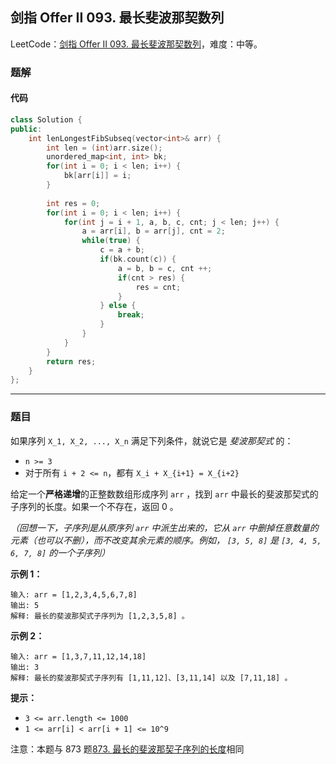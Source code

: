 ## 剑指 Offer II 093. 最长斐波那契数列

LeetCode：[剑指 Offer II 093. 最长斐波那契数列](https://leetcode.cn/problems/Q91FMA/)，难度：中等。

### 题解

#### 代码

```c++
class Solution {
public:
    int lenLongestFibSubseq(vector<int>& arr) {
        int len = (int)arr.size();
        unordered_map<int, int> bk;
        for(int i = 0; i < len; i++) {
            bk[arr[i]] = i;
        }
        
        int res = 0;
        for(int i = 0; i < len; i++) {
            for(int j = i + 1, a, b, c, cnt; j < len; j++) {
                a = arr[i], b = arr[j], cnt = 2;
                while(true) {
                    c = a + b;
                    if(bk.count(c)) {
                        a = b, b = c, cnt ++;
                        if(cnt > res) {
                            res = cnt;
                        }
                    } else {
                        break;
                    }
                }
            }
        }
        return res;
    }
};
```



---



### 题目

如果序列 `X_1, X_2, ..., X_n` 满足下列条件，就说它是 *斐波那契式* 的：

- `n >= 3`
- 对于所有 `i + 2 <= n`，都有 `X_i + X_{i+1} = X_{i+2}`

给定一个**严格递增**的正整数数组形成序列 `arr` ，找到 `arr` 中最长的斐波那契式的子序列的长度。如果一个不存在，返回 0 。

*（回想一下，子序列是从原序列 `arr` 中派生出来的，它从 `arr` 中删掉任意数量的元素（也可以不删），而不改变其余元素的顺序。例如， `[3, 5, 8]` 是 `[3, 4, 5, 6, 7, 8]` 的一个子序列）*

 

**示例 1：**

```
输入: arr = [1,2,3,4,5,6,7,8]
输出: 5
解释: 最长的斐波那契式子序列为 [1,2,3,5,8] 。
```

**示例 2：**

```
输入: arr = [1,3,7,11,12,14,18]
输出: 3
解释: 最长的斐波那契式子序列有 [1,11,12]、[3,11,14] 以及 [7,11,18] 。
```

 

**提示：**

- `3 <= arr.length <= 1000`
- `1 <= arr[i] < arr[i + 1] <= 10^9`

 

注意：本题与 873 题[873. 最长的斐波那契子序列的长度](https://leetcode-cn.com/problems/length-of-longest-fibonacci-subsequence/)相同


